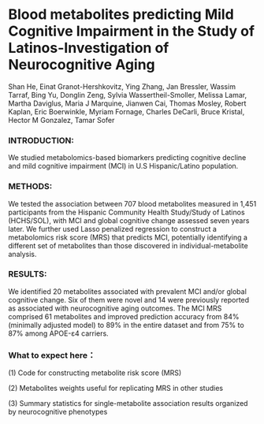 # Blood metabolites predicting Mild Cognitive Impairment in the Study of Latinos-Investigation of Neurocognitive Aging

Shan He, Einat Granot-Hershkovitz, Ying Zhang, Jan Bressler, Wassim Tarraf, Bing Yu, Donglin Zeng, Sylvia Wassertheil-Smoller, Melissa Lamar, Martha Daviglus, Maria J Marquine, Jianwen Cai, Thomas Mosley, Robert Kaplan, Eric Boerwinkle, Myriam Fornage, Charles DeCarli, Bruce Kristal, Hector M Gonzalez, Tamar Sofer

### INTRODUCTION: 
We studied metabolomics-based biomarkers predicting cognitive decline and mild cognitive impairment (MCI) in U.S Hispanic/Latino population.

### METHODS: 
We tested the association between 707 blood metabolites measured in 1,451 participants from the Hispanic Community Health Study/Study of Latinos (HCHS/SOL), with MCI and global cognitive change assessed seven years later. We further used Lasso penalized regression to construct a metabolomics risk score (MRS) that predicts MCI, potentially identifying a different set of metabolites than those discovered in individual-metabolite analysis.  

### RESULTS: 
We identified 20 metabolites associated with prevalent MCI and/or global cognitive change. Six of them were novel and 14 were previously reported as associated with neurocognitive aging outcomes. The MCI MRS comprised 61 metabolites and improved prediction accuracy from 84% (minimally adjusted model) to 89% in the entire dataset and from 75% to 87% among APOE-ε4 carriers.

### What to expect here：
(1) Code for constructing metabolite risk score (MRS)

(2) Metabolites weights useful for replicating MRS in other studies

(3) Summary statistics for single-metabolite association results organized by neurocognitive phenotypes
